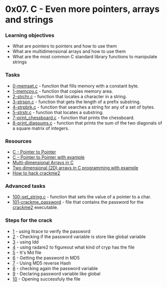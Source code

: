 # 0x07. C - Even more pointers, arrays and strings

### Learning objectives

- What are pointers to pointers and how to use them
- What are multidimensional arrays and how to use them
- What are the most common C standard library functions to manipulate strings

### Tasks

- [0-memset.c](0-memset.c) - function that fills memory with a constant byte.
- [1-memcpy.c](1-memcpy.c) - function that copies memory area.
- [2-strchr.c](2-strchr.c) - function that locates a character in a string.
- [3-strspn.c](3-strspn.c) - function that gets the length of a prefix substring.
- [4-strpbrk.c](4-strpbrk.c) - function that searches a string for any of a set of bytes.
- [5-strstr.c](5-strstr.c) - function that locates a substring.
- [7-print_chessboard.c](7-print_chessboard.c) - function that prints the chessboard.
- [8-print_diagsums.c](8-print_diagsums.c) - function that prints the sum of the two diagonals of a square matrix of integers.

### Resources

- [C - Pointer to Pointer](https://www.tutorialspoint.com/cprogramming/c_pointer_to_pointer.htm)
- [C – Pointer to Pointer with example](https://beginnersbook.com/2014/01/c-pointer-to-pointer/)
- [Multi-dimensional Arrays in C](https://www.tutorialspoint.com/cprogramming/c_multi_dimensional_arrays.htm)
- [Two dimensional (2D) arrays in C programming with example](https://beginnersbook.com/2014/01/2d-arrays-in-c-example/)
- [How to hack crackme2](https://hybridivy.wordpress.com/2016/04/04/dont-hate-the-hacker-hate-the-code-part-3/) 

### Advanced tasks

- [100-set_string.c](100-set_string.c) - function that sets the value of a pointer to a char.
- [101-crackme_password](101-crackme_password) - file that contains the password for the [crackme2](crackme2) executable.

### Steps for the crack

- [1](steps_crack/1.PNG) - using ltrace to verify the password
- [2](steps_crack/2.PNG) - Checking if the password variable is store like global variable
- [3](steps_crack/3.PNG) - using ldd
- [4](steps_crack/4.PNG) - using radare2 to figureout what kind of cryp has the file
- [5](steps_crack/5.PNG) - It's Md file
- [6](steps_crack/6.PNG) - Getting the password in MD5
- [7](steps_crack/7.PNG) - Using MD5 reverse Hash
- [8](steps_crack/8.PNG) - checking again the password variable
- [9](steps_crack/9.PNG) - Declaring password variable like global
- [10](steps_crack/10.PNG) - Opening successfuly the file